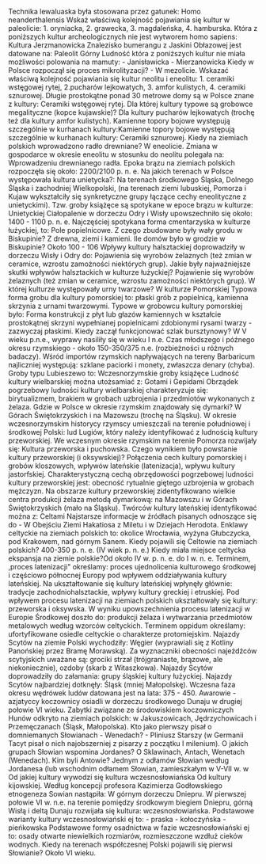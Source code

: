 Technika lewaluaska była stosowana przez gatunek: Homo neanderthalensis
Wskaż właściwą kolejność pojawiania się kultur w paleolicie: 1.	oryniacka, 2.	grawecka, 3.	magdaleńska, 4.	hamburska.
Która z poniższych kultur archeologicznych nie jest wytworem homo sapiens: Kultura Jerzmanowicka
Znalezisko bumerangu z Jaskini Obłazowej jest datowane na: Paleolit Górny
Ludność która z poniższych kultur nie miała możliwości polowania na mamuty: -	Janisławicka -	Mierzanowicka
Kiedy w Polsce rozpoczął się proces mikrolityzacji? - W mezolicie.
Wskazać właściwą kolejność pojawiania się kultur neolitu i eneolitu: 1.	ceramiki wstęgowej rytej, 2.pucharów lejkowatych, 3. amfor kulistych, 4.	ceramiki sznurowej.
Długie prostokątne ponad 30 metrowe domy są w Polsce znane z kultury: Ceramiki wstęgowej rytej.
Dla której kultury typowe są grobowce megalityczne (kopce kujawskie)? Dla kultury pucharów lejkowatych (trochę też dla kultury amfor kulistych).
Kamienne topory bojowe występują szczególnie w kurhanach kultury:Kamienne topory bojowe występują szczególnie w kurhanach kultury: Ceramiki sznurowej.
Kiedy na ziemiach polskich wprowadzono radło drewniane? W eneolicie.
Zmiana w gospodarce w okresie eneolitu w stosunku do neolitu polegała na: Wprowadzeniu drewnianego radła.
Epoka brązu na ziemiach polskich rozpoczęła się około: 2200/2100 p. n. e.
Na jakich terenach w Polsce występowała kultura unietycka?: Na terenach środkowego Śląska, Dolnego Śląska i zachodniej Wielkopolski, (na terenach ziemi lubuskiej, Pomorza i Kujaw wykształciły się synkretyczne grupy łączące cechy eneolityczne z unietyckimi).
Tzw. groby książęce są spotykane w epoce brązu w kulturze: Unietyckiej
Ciałopalenie w dorzeczu Odry i Wisły upowszechniło się około: 1400 - 1100 p. n. e.
Najczęściej spotykana forma cmentarzyska w kulturze łużyckiej, to: Pole popielnicowe.
Z czego zbudowane były wały grodu w Biskupinie? Z drewna, ziemi i kamieni.
Ile domów było w grodzie w Biskupinie? Około 100 - 106
Wpływy kultury halsztackiej doprowadziły w dorzeczu Wisły i Odry do: Pojawienia się wyrobów żelaznych (też zmian w ceramice, wzrostu zamożności niektórych grup).
Jakie były najważniejsze skutki wpływów halsztackich w kulturze łużyckiej? Pojawienie się wyrobów żelaznych (też zmian w ceramice, wzrostu zamożności niektórych grup).
W której kulturze występowały urny twarzowe? W kulturze Pomorskiej
Typowa forma grobu dla kultury pomorskiej to: płaski grób z popielnicą, kamienna skrzynia z urnami twarzowymi.
Typowe w grobowcu kultury pomorskiej było: Forma konstrukcji z płyt lub głazów kamiennych w kształcie prostokątnej skrzyni wypełnianej popielnicami zdobionymi rysami twarzy - zazwyczaj płaskimi.
Kiedy zaczął funkcjonować szlak bursztynowy? W V wieku p.n.e., wyprawy nasiliły się w wieku I n.e.
Czas młodszego i późnego okresu rzymskiego -  około 150-350/375 n.e. (rozbieżności u różnych badaczy).
Wśród importów rzymskich napływających na tereny Barbaricum najliczniej występują:  szklane paciorki i monety, zwłaszcza denary (chyba).
Groby typu Lubieszewo to: Wczesnorzymskie groby książęce
Ludność kultury wielbarskiej można utożsamiać z: Gotami i Gepidami
Obrządek pogrzebowy ludności kultury wielbarskiej charakteryzuje się: birytualizmem, brakiem w grobach uzbrojenia i przedmiotów wykonanych z żelaza.
Gdzie w Polsce w okresie rzymskim znajdowały się dymarki? W Górach Świętokrzyskich i na Mazowszu (trochę na Śląsku).
W okresie wczesnorzymskim historycy rzymscy umieszczali na terenie południowej i środkowej Polski: lud Lugiów, który należy identyfikować z ludnością kultury przeworskiej.
We wczesnym okresie rzymskim na terenie Pomorza rozwijały się:  Kultura przeworska i puchowska.
Czego wynikiem było powstanie kultury przeworskiej (i oksywskiej)? Połączenia cech kultury pomorskiej i grobów kloszowych, wpływów lateńskie (latenizacja), wpływu kultury jastorfskiej.
Charakterystyczną cechą obrzędowości pogrzebowej ludności kultury przeworskiej jest: obecność rytualnie giętego uzbrojenia w grobach mężczyzn.
Na obszarze kultury przeworskiej zidentyfikowano wielkie centra produkcji żelaza metodą dymarkową: na Mazowszu i w Górach Świętokrzyskich (mało na Śląsku).
Twórców kultury lateńskiej identyfikować można z: Celtami
Najstarsze informacje w źródłach pisanych odnoszące się do - W Obejściu Ziemi Hakatiosa z Miletu i w Dziejach Herodota.
Enklawy celtyckie na ziemiach polskich to: okolice Wrocławia, wyżyna Głubczycka, pod Krakowem, nad górnym Sanem.
Kiedy pojawili się Celtowie na ziemiach polskich?  400-350 p. n. e. (IV wiek p. n. e.)
Kiedy miała miejsce celtycka ekspansja na ziemie polskie?Od około IV w. p. n. e. do I w. n. e.
Terminem, ,proces latenizacji" określamy: proces ujednolicenia kulturowego środkowej i częściowo północnej Europy pod wpływem oddziaływania kultury lateńskiej.
Na ukształtowanie się kultury lateńskiej wpłynęły głównie: tradycje zachodniohalsztackie, wpływy kultury greckiej i etruskiej.
Pod wpływem procesu latenizacji na ziemiach polskich ukształtowały się kultury: przeworska i oksywska.
W wyniku upowszechnienia procesu latenizacji w Europie Środkowej doszło do: produkcji żelaza i wytwarzania przedmiotów metalowych według wzorców celtyckich.
Terminem oppidum określamy: ufortyfikowane osiedle celtyckie o charakterze protomiejskim.
Najazdy Scytów na ziemie Polski wychodziły: Węgier (wyprawiali się z Kotliny Panońskiej przez Bramę Morawską).
Za wyznaczniki obecności najeźdźców scytyjskich uważane są: grociki strzał (trójgraniaste, brązowe, ale niekoniecznie), ozdoby (skarb z Witaszkowa).
Najazdy Scytów doprowadziły do załamania: grupy śląskiej kultury łużyckiej.
Najazdy Scytów najbardziej dotknęły: Śląsk (mniej Małopolskę).
Wczesna faza okresu wędrówek ludów datowana jest na lata: 375 - 450.
Awarowie - azjatyccy koczownicy osiadli w dorzeczu środkowego Dunaju w drugiej połowie VI wieku.
Zabytki związane ze środowiskiem koczowniczych Hunów odkryto na ziemiach polskich: w Jakuszowicach, Jędrzychowicach i Przemęczanach (Śląsk, Małopolska).
Kto jako pierwszy pisał o domniemanych Słowianach - Wenedach? - Pliniusz Starszy (w Germanii Tacyt pisał o nich najobszerniej z pisarzy z początku I milenium).
O jakich grupach Słowian wspomina Jordanes? O Sklawinach, Antach, Wenetach (Wenedach).
Kim byli Antowie? Jednym z odłamów Słowian według Jordanesa (lub wschodnim odłamem Słowian, zamieszkałym w V-VII w. w
Od jakiej kultury wywodzi się kultura wczesnosłowiańska Od kultury kijowskiej.
Według koncepcji profesora Kazimierza Godłowskiego etnogeneza Sowian nastąpiła: W górnym dorzeczu Dniepru.
W pierwszej połowie VI w. n.e. na terenie pomiędzy środkowym biegiem Dniepru, górną Wisłą i deltą Dunaju rozwijała się kultura: wczesnosłowiańska.
Podstawowe warianty kultury wczesnosłowiański ej to: -	praska -	kołoczyńska  -	pieńkowska
Podstawowe formy osadnictwa w fazie wczesnosłowiański ej to: osady otwarte niewielkich rozmiarów, rozmieszczone wzdłuż cieków wodnych.
Kiedy na terenach współczesnej Polski pojawili się pierwsi Słowianie? Około VI wieku.
